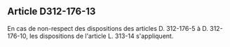 ## Article D312-176-13

En cas de non-respect des dispositions des articles D. 312-176-5 à D. 312-176-10, les dispositions de l'article
L. 313-14 s'appliquent.

